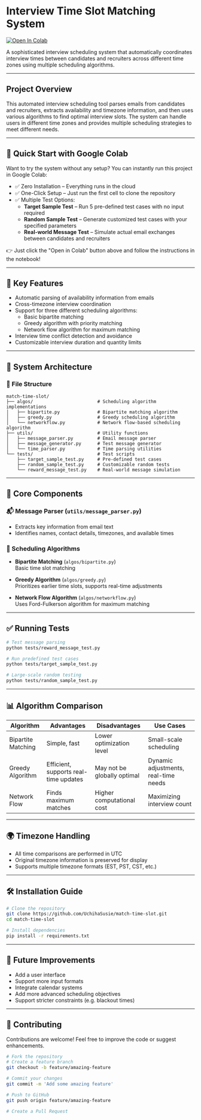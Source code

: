 # Interview Time Slot Matching System

[![Open In Colab](https://colab.research.google.com/assets/colab-badge.svg)](https://colab.research.google.com/github/UchihaSusie/match-time-slot/blob/main/run_in_colab.ipynb)


A sophisticated interview scheduling system that automatically coordinates interview times between candidates and recruiters across different time zones using multiple scheduling algorithms.

---

## Project Overview

This automated interview scheduling tool parses emails from candidates and recruiters, extracts availability and timezone information, and then uses various algorithms to find optimal interview slots. The system can handle users in different time zones and provides multiple scheduling strategies to meet different needs.

---

## 🚀 Quick Start with Google Colab

Want to try the system without any setup? You can instantly run this project in Google Colab:

- ✅ Zero Installation – Everything runs in the cloud
- ✅ One-Click Setup – Just run the first cell to clone the repository
- ✅ Multiple Test Options:
  - **Target Sample Test** – Run 5 pre-defined test cases with no input required
  - **Random Sample Test** – Generate customized test cases with your specified parameters
  - **Real-world Message Test** – Simulate actual email exchanges between candidates and recruiters

👉 Just click the "Open in Colab" button above and follow the instructions in the notebook!

---

## 🔑 Key Features

- Automatic parsing of availability information from emails
- Cross-timezone interview coordination
- Support for three different scheduling algorithms:
  - Basic bipartite matching
  - Greedy algorithm with priority matching
  - Network flow algorithm for maximum matching
- Interview time conflict detection and avoidance
- Customizable interview duration and quantity limits

---

## 🧠 System Architecture

### 📁 File Structure

```
match-time-slot/
├── algos/                        # Scheduling algorithm implementations
│   ├── bipartite.py              # Bipartite matching algorithm
│   ├── greedy.py                 # Greedy scheduling algorithm
│   └── networkflow.py            # Network flow-based scheduling algorithm
├── utils/                        # Utility functions
│   ├── message_parser.py         # Email message parser
│   ├── message_generator.py      # Test message generator
│   └── time_parser.py            # Time parsing utilities
└── tests/                        # Test scripts
    ├── target_sample_test.py     # Pre-defined test cases
    ├── random_sample_test.py     # Customizable random tests
    └── reward_message_test.py    # Real-world message simulation
```

---

## 🧩 Core Components

### 📬 Message Parser (`utils/message_parser.py`)

- Extracts key information from email text
- Identifies names, contact details, timezones, and available times

### 🧠 Scheduling Algorithms

- **Bipartite Matching** (`algos/bipartite.py`)  
  Basic time slot matching

- **Greedy Algorithm** (`algos/greedy.py`)  
  Prioritizes earlier time slots, supports real-time adjustments

- **Network Flow Algorithm** (`algos/networkflow.py`)  
  Uses Ford-Fulkerson algorithm for maximum matching

---

## ✅ Running Tests

```bash
# Test message parsing
python tests/reward_message_test.py

# Run predefined test cases
python tests/target_sample_test.py

# Large-scale random testing
python tests/random_sample_test.py
```

---

## 📊 Algorithm Comparison

| Algorithm          | Advantages                            | Disadvantages               | Use Cases                            |
| ------------------ | ------------------------------------- | --------------------------- | ------------------------------------ |
| Bipartite Matching | Simple, fast                          | Lower optimization level    | Small-scale scheduling               |
| Greedy Algorithm   | Efficient, supports real-time updates | May not be globally optimal | Dynamic adjustments, real-time needs |
| Network Flow       | Finds maximum matches                 | Higher computational cost   | Maximizing interview count           |

---

## 🌍 Timezone Handling

- All time comparisons are performed in UTC
- Original timezone information is preserved for display
- Supports multiple timezone formats (EST, PST, CST, etc.)

---

## 🛠️ Installation Guide

```bash
# Clone the repository
git clone https://github.com/UchihaSusie/match-time-slot.git
cd match-time-slot

# Install dependencies
pip install -r requirements.txt
```

---

## 🚧 Future Improvements

- Add a user interface
- Support more input formats
- Integrate calendar systems
- Add more advanced scheduling objectives
- Support stricter constraints (e.g. blackout times)

---

## 🤝 Contributing

Contributions are welcome! Feel free to improve the code or suggest enhancements.

```bash
# Fork the repository
# Create a feature branch
git checkout -b feature/amazing-feature

# Commit your changes
git commit -m 'Add some amazing feature'

# Push to GitHub
git push origin feature/amazing-feature

# Create a Pull Request
```
